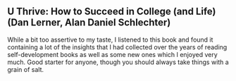 U Thrive: How to Succeed in College (and Life) (Dan Lerner, Alan Daniel Schlechter)
-----------------------------------------------------------------------------------

While a bit too assertive to my taste, I listened to this book and found
it containing a lot of the insights that I had collected over the years
of reading self-development books as well as some new ones which I
enjoyed very much. Good starter for anyone, though you should always
take things with a grain of salt.
